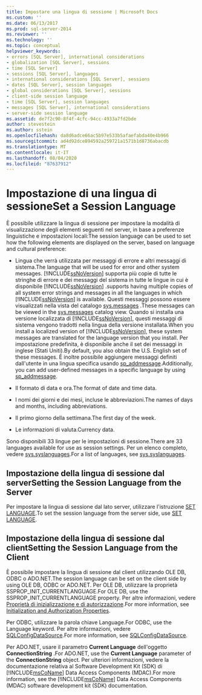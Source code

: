 ```yaml
---
title: Impostare una lingua di sessione | Microsoft Docs
ms.custom: ''
ms.date: 06/13/2017
ms.prod: sql-server-2014
ms.reviewer: ''
ms.technology: ''
ms.topic: conceptual
helpviewer_keywords:
- errors [SQL Server], international considerations
- globalization [SQL Server], sessions
- time [SQL Server]
- sessions [SQL Server], languages
- international considerations [SQL Server], sessions
- dates [SQL Server], session languages
- global considerations [SQL Server], sessions
- client-side session language
- time [SQL Server], session languages
- messages [SQL Server], international considerations
- server-side session language
ms.assetid: de7f2c90-8f4f-4cfc-94cc-4933a7fd2bde
author: stevestein
ms.author: sstein
ms.openlocfilehash: da8d6adce66ac5b97e533b5afaefabda40e4b966
ms.sourcegitcommit: ad4d92dce894592a259721a1571b1d8736abacdb
ms.translationtype: MT
ms.contentlocale: it-IT
ms.lasthandoff: 08/04/2020
ms.locfileid: "87637912"
---
```

# <a name="set-a-session-language"></a><span data-ttu-id="7fe7e-102">Impostazione di una lingua di sessione</span><span class="sxs-lookup"><span data-stu-id="7fe7e-102">Set a Session Language</span></span>
  <span data-ttu-id="7fe7e-103">È possibile utilizzare la lingua di sessione per impostare la modalità di visualizzazione degli elementi seguenti nel server, in base a preferenze linguistiche e impostazioni locali:</span><span class="sxs-lookup"><span data-stu-id="7fe7e-103">The session language can be used to set how the following elements are displayed on the server, based on language and cultural preference:</span></span>  
  
-   <span data-ttu-id="7fe7e-104">Lingua che verrà utilizzata per messaggi di errore e altri messaggi di sistema.</span><span class="sxs-lookup"><span data-stu-id="7fe7e-104">The language that will be used for error and other system messages.</span></span> [!INCLUDE[ssNoVersion](../../includes/ssnoversion-md.md)] <span data-ttu-id="7fe7e-105">supporta più copie di tutte le stringhe di errore e dei messaggi del sistema in tutte le lingue in cui è disponibile [!INCLUDE[ssNoVersion](../../includes/ssnoversion-md.md)] .</span><span class="sxs-lookup"><span data-stu-id="7fe7e-105">supports having multiple copies of all system error strings and messages in all the languages in which [!INCLUDE[ssNoVersion](../../includes/ssnoversion-md.md)] is available.</span></span> <span data-ttu-id="7fe7e-106">Questi messaggi possono essere visualizzati nella vista del catalogo [sys.messages](/sql/relational-databases/system-catalog-views/messages-for-errors-catalog-views-sys-messages) .</span><span class="sxs-lookup"><span data-stu-id="7fe7e-106">These messages can be viewed in the [sys.messages](/sql/relational-databases/system-catalog-views/messages-for-errors-catalog-views-sys-messages) catalog view.</span></span> <span data-ttu-id="7fe7e-107">Quando si installa una versione localizzata di [!INCLUDE[ssNoVersion](../../includes/ssnoversion-md.md)], questi messaggi di sistema vengono tradotti nella lingua della versione installata.</span><span class="sxs-lookup"><span data-stu-id="7fe7e-107">When you install a localized version of [!INCLUDE[ssNoVersion](../../includes/ssnoversion-md.md)], these system messages are translated for the language version that you install.</span></span> <span data-ttu-id="7fe7e-108">Per impostazione predefinita, è disponibile anche il set dei messaggi in inglese (Stati Uniti).</span><span class="sxs-lookup"><span data-stu-id="7fe7e-108">By default, you also obtain the U.S. English set of these messages.</span></span> <span data-ttu-id="7fe7e-109">È inoltre possibile aggiungere messaggi definiti dall'utente in una lingua specifica usando [sp_addmessage](/sql/relational-databases/system-stored-procedures/sp-addmessage-transact-sql).</span><span class="sxs-lookup"><span data-stu-id="7fe7e-109">Additionally, you can add user-defined messages in a specific language by using [sp_addmessage](/sql/relational-databases/system-stored-procedures/sp-addmessage-transact-sql).</span></span>  
  
-   <span data-ttu-id="7fe7e-110">Il formato di data e ora.</span><span class="sxs-lookup"><span data-stu-id="7fe7e-110">The format of date and time data.</span></span>  
  
-   <span data-ttu-id="7fe7e-111">I nomi dei giorni e dei mesi, incluse le abbreviazioni.</span><span class="sxs-lookup"><span data-stu-id="7fe7e-111">The names of days and months, including abbreviations.</span></span>  
  
-   <span data-ttu-id="7fe7e-112">Il primo giorno della settimana.</span><span class="sxs-lookup"><span data-stu-id="7fe7e-112">The first day of the week.</span></span>  
  
-   <span data-ttu-id="7fe7e-113">Le informazioni di valuta.</span><span class="sxs-lookup"><span data-stu-id="7fe7e-113">Currency data.</span></span>  
  
 <span data-ttu-id="7fe7e-114">Sono disponibili 33 lingue per le impostazioni di sessione.</span><span class="sxs-lookup"><span data-stu-id="7fe7e-114">There are 33 languages available for use as session settings.</span></span> <span data-ttu-id="7fe7e-115">Per un elenco completo, vedere [sys.syslanguages](/sql/relational-databases/system-compatibility-views/sys-syslanguages-transact-sql).</span><span class="sxs-lookup"><span data-stu-id="7fe7e-115">For a list of languages, see [sys.syslanguages](/sql/relational-databases/system-compatibility-views/sys-syslanguages-transact-sql).</span></span>  
  
## <a name="setting-the-session-language-from-the-server"></a><span data-ttu-id="7fe7e-116">Impostazione della lingua di sessione dal server</span><span class="sxs-lookup"><span data-stu-id="7fe7e-116">Setting the Session Language from the Server</span></span>  
 <span data-ttu-id="7fe7e-117">Per impostare la lingua di sessione dal lato server, utilizzare l'istruzione [SET LANGUAGE](/sql/t-sql/statements/set-language-transact-sql).</span><span class="sxs-lookup"><span data-stu-id="7fe7e-117">To set the session language from the server side, use [SET LANGUAGE](/sql/t-sql/statements/set-language-transact-sql).</span></span>  
  
## <a name="setting-the-session-language-from-the-client"></a><span data-ttu-id="7fe7e-118">Impostazione della lingua di sessione dal client</span><span class="sxs-lookup"><span data-stu-id="7fe7e-118">Setting the Session Language from the Client</span></span>  
 <span data-ttu-id="7fe7e-119">È possibile impostare la lingua di sessione dal client utilizzando OLE DB, ODBC o ADO.NET.</span><span class="sxs-lookup"><span data-stu-id="7fe7e-119">The session language can be set on the client side by using OLE DB, ODBC or ADO.NET.</span></span> <span data-ttu-id="7fe7e-120">Per OLE DB, utilizzare la proprietà SSPROP_INIT_CURRENTLANGUAGE.</span><span class="sxs-lookup"><span data-stu-id="7fe7e-120">For OLE DB, use the SSPROP_INIT_CURRENTLANGUAGE property.</span></span> <span data-ttu-id="7fe7e-121">Per altre informazioni, vedere [Proprietà di inizializzazione e di autorizzazione](../native-client-ole-db-data-source-objects/initialization-and-authorization-properties.md).</span><span class="sxs-lookup"><span data-stu-id="7fe7e-121">For more information, see [Initialization and Authorization Properties](../native-client-ole-db-data-source-objects/initialization-and-authorization-properties.md).</span></span>  
  
 <span data-ttu-id="7fe7e-122">Per ODBC, utilizzare la parola chiave Language.</span><span class="sxs-lookup"><span data-stu-id="7fe7e-122">For ODBC, use the Language keyword.</span></span> <span data-ttu-id="7fe7e-123">Per altre informazioni, vedere [SQLConfigDataSource](../native-client-odbc-api/sqlconfigdatasource.md).</span><span class="sxs-lookup"><span data-stu-id="7fe7e-123">For more information, see [SQLConfigDataSource](../native-client-odbc-api/sqlconfigdatasource.md).</span></span>  
  
 <span data-ttu-id="7fe7e-124">Per ADO.NET, usare il parametro **Current Language** dell'oggetto **ConnectionString** .</span><span class="sxs-lookup"><span data-stu-id="7fe7e-124">For ADO.NET, use the **Current Language** parameter of the **ConnectionString** object.</span></span> <span data-ttu-id="7fe7e-125">Per ulteriori informazioni, vedere la documentazione relativa al Software Development Kit (SDK) di [!INCLUDE[msCoName](../../includes/msconame-md.md)] Data Access Components (MDAC).</span><span class="sxs-lookup"><span data-stu-id="7fe7e-125">For more information, see the [!INCLUDE[msCoName](../../includes/msconame-md.md)] Data Access Components (MDAC) software development kit (SDK) documentation.</span></span>  
  
  
